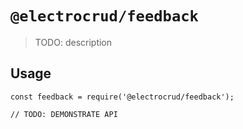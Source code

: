 # `@electrocrud/feedback`

> TODO: description

## Usage

```
const feedback = require('@electrocrud/feedback');

// TODO: DEMONSTRATE API
```
